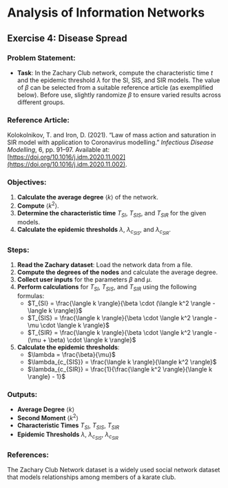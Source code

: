 # Analysis of Information Networks

## Exercise 4: Disease Spread

### Problem Statement:
- **Task**: In the Zachary Club network, compute the characteristic time $t$ and the epidemic threshold $\lambda$ for the SI, SIS, and SIR models. The value of $\beta$ can be selected from a suitable reference article (as exemplified below). Before use, slightly randomize $\beta$ to ensure varied results across different groups.

### Reference Article:
Kolokolnikov, T. and Iron, D. (2021). “Law of mass action and saturation in SIR model with application to Coronavirus modelling.” *Infectious Disease Modelling*, 6, pp. 91–97. Available at: [https://doi.org/10.1016/j.idm.2020.11.002](https://doi.org/10.1016/j.idm.2020.11.002).

### Objectives:
1. **Calculate the average degree** $\langle k \rangle$ of the network.
2. **Compute** $\langle k^2 \rangle$.
3. **Determine the characteristic time** $T_{SI}$, $T_{SIS}$, and $T_{SIR}$ for the given models.
4. **Calculate the epidemic thresholds** $\lambda$, $\lambda_{c_{SIS}}$, and $\lambda_{c_{SIR}}$.

### Steps:
1. **Read the Zachary dataset**: Load the network data from a file.
2. **Compute the degrees of the nodes** and calculate the average degree.
3. **Collect user inputs** for the parameters $\beta$ and $\mu$.
4. **Perform calculations** for $T_{SI}$, $T_{SIS}$, and $T_{SIR}$ using the following formulas:
   - $T_{SI} = \frac{\langle k \rangle}{\beta \cdot (\langle k^2 \rangle - \langle k \rangle)}$
   - $T_{SIS} = \frac{\langle k \rangle}{\beta \cdot \langle k^2 \rangle - \mu \cdot \langle k \rangle}$
   - $T_{SIR} = \frac{\langle k \rangle}{\beta \cdot \langle k^2 \rangle - (\mu + \beta) \cdot \langle k \rangle}$
5. **Calculate the epidemic thresholds**:
   - $\lambda = \frac{\beta}{\mu}$
   - $\lambda_{c_{SIS}} = \frac{\langle k \rangle}{\langle k^2 \rangle}$
   - $\lambda_{c_{SIR}} = \frac{1}{\frac{\langle k^2 \rangle}{\langle k \rangle} - 1}$

### Outputs:
- **Average Degree** $\langle k \rangle$
- **Second Moment** $\langle k^2 \rangle$
- **Characteristic Times** $T_{SI}$, $T_{SIS}$, $T_{SIR}$
- **Epidemic Thresholds** $\lambda$, $\lambda_{c_{SIS}}$, $\lambda_{c_{SIR}}$

### References:
The Zachary Club Network dataset is a widely used social network dataset that models relationships among members of a karate club.
